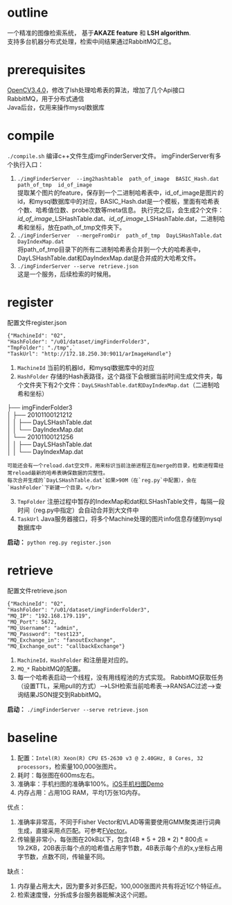 # outline
一个精准的图像检索系统， 基于**AKAZE feature** 和 **LSH algorithm**.</br>
支持多台机器分布式处理，检索中间结果通过RabbitMQ汇总。
# prerequisites
[OpenCV3.4.0](https://github.com/taylorlu/opencv-3.4.0)，修改了lsh处理哈希表的算法，增加了几个Api接口</br>
RabbitMQ，用于分布式通信</br>
Java后台，仅用来操作mysql数据库</br>
# compile
`./compile.sh`
编译c++文件生成imgFinderServer文件。
imgFinderServer有多个执行入口：
1. `./imgFinderServer  --img2hashtable  path_of_image  BASIC_Hash.dat  path_of_tmp  id_of_image`</br>
提取某个图片的feature，保存到一个二进制哈希表中，id_of_image是图片的id，和mysql数据库中的对应，BASIC_Hash.dat是一个模板，里面有哈希表个数、哈希值位数、probe次数等meta信息。
执行完之后，会生成2个文件：*id_of_image*_LSHashTable.dat、*id_of_image*_LSHashTable.dat，二进制哈希和坐标，放在path_of_tmp文件夹下。
2. `./imgFinderServer  --mergeFromDir  path_of_tmp  DayLSHashTable.dat  DayIndexMap.dat`</br>
将path_of_tmp目录下的所有二进制哈希表合并到一个大的哈希表中，DayLSHashTable.dat和DayIndexMap.dat是合并成的大哈希文件。
3. `./imgFinderServer --serve retrieve.json`</br>
这是一个服务，后续检索的时候用。
# register
配置文件register.json

    {"MachineId": "02",
    "HashFolder": "/u01/dataset/imgFinderFolder3",
    "TmpFolder": "./tmp",`
    "TaskUrl": "http://172.18.250.30:9011/arImageHandle"}

1. `MachineId` 当前的机器Id，和mysql数据库中的对应</br>
2. `HashFolder` 存储的Hash表路径，这个路径下会根据当前时间生成文件夹，每个文件夹下有2个文件：`DayLSHashTable.dat和DayIndexMap.dat`（二进制哈希和坐标）</br>

├── imgFinderFolder3</br>
│   ├── 20101100121212</br>
│   │   ├── DayLSHashTable.dat</br>
│   │   └── DayIndexMap.dat</br>
│   └── 20101100121256</br>
│   │   ├── DayLSHashTable.dat</br>
│   │   └── DayIndexMap.dat</br>

    可能还会有一个reload.dat空文件，用来标识当前注册进程正在merge的目录，检索进程需经常reload最新的哈希表确保数据的完整性。
    每次合并生成的`DayLSHashTable.dat`如果>90M（在`reg.py`中配置），会在`HashFolder`下新建一个目录。</br>
3. `TmpFolder` 注册过程中暂存的IndexMap和dat和LSHashTable文件，每隔一段时间（reg.py中指定）会自动合并到大文件中</br>
4. `TaskUrl` Java服务器接口，将多个Machine处理的图片info信息存储到mysql数据库中</br>

**启动：**
`python reg.py register.json`
# retrieve
配置文件retrieve.json

    {"MachineId": "02",
    "HashFolder": "/u01/dataset/imgFinderFolder3",
    "MQ_IP": "192.168.179.119",
    "MQ_Port": 5672,
    "MQ_Username": "admin",
    "MQ_Password": "test123",
    "MQ_Exchange_in": "fanoutExchange",
    "MQ_Exchange_out": "callbackExchange"}

1. `MachineId，HashFolder` 和注册是对应的。
2. `MQ_*` RabbitMQ的配置。
3. 每一个哈希表启动一个线程，没有用线程池的方式实现。
   RabbitMQ获取任务（设置TTL，采用pull的方式）-->LSH检索当前哈希表-->RANSAC过滤-->查询结果JSON提交到RabbitMQ。

**启动：**
`./imgFinderServer --serve retrieve.json`

# baseline
1. 配置：`Intel(R) Xeon(R) CPU E5-2630 v3 @ 2.40GHz, 8 Cores, 32 processors`，检索量100,000张图片。
2. 耗时：每张图在600ms左右。
3. 准确率：手机扫图的准确率100%。[iOS手机扫图Demo](https://github.com/taylorlu/imgFinder)
4. 内存占用：占用10G RAM，平均1万张1G内存。

优点：
1. 准确率非常高，不同于Fisher Vector和VLAD等需要使用GMM聚类进行词典生成，直接采用点匹配。可参考[FVector](https://github.com/taylorlu/FVector)。
2. 传输量非常小，每张图在20kB以下，包含(4B * 5 + 2B * 2) * 800点 = 19.2KB，20B表示每个点的哈希值占用字节数，4B表示每个点的x,y坐标占用字节数，点数不同，传输量不同。

缺点：
1. 内存量占用太大，因为要多对多匹配，100,000张图片共有将近1亿个特征点。
2. 检索速度慢，分拆成多台服务器能解决这个问题。
